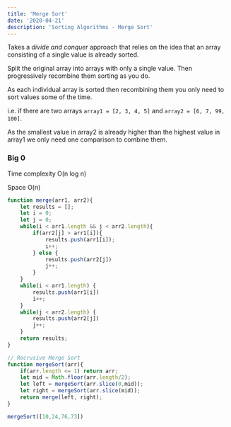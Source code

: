 ```yaml
---
title: 'Merge Sort'
date: '2020-04-21'
description: 'Sorting Algorithms - Merge Sort'
---
```


Takes a *divide and conquer* approach that relies on the idea that an array consisting of a single value is already sorted. 

Split the original array into arrays with only a single value. Then progressively recombine them sorting as you do. 

As each individual array is sorted then recombining them you only need to sort values some of the time. 

i.e. if there are two arrays `array1 = [2, 3, 4, 5]` and `array2 = [6, 7, 99, 100]`. 

As the smallest value in array2 is already higher than the highest value in array1 we only need one comparison to combine them. 

### Big 0

Time complexity O(n log n)

Space O(n)

```js
function merge(arr1, arr2){
    let results = [];
    let i = 0;
    let j = 0;
    while(i < arr1.length && j < arr2.length){
        if(arr2[j] > arr1[i]){
            results.push(arr1[i]);
            i++;
        } else {
            results.push(arr2[j])
            j++;
        }
    }
    while(i < arr1.length) {
        results.push(arr1[i])
        i++;
    }
    while(j < arr2.length) {
        results.push(arr2[j])
        j++;
    }
    return results;
}

// Recrusive Merge Sort
function mergeSort(arr){
    if(arr.length <= 1) return arr;
    let mid = Math.floor(arr.length/2);
    let left = mergeSort(arr.slice(0,mid));
    let right = mergeSort(arr.slice(mid));
    return merge(left, right);
}

mergeSort([10,24,76,73])
```
